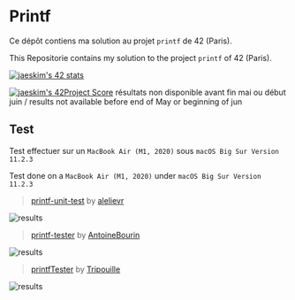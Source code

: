 # Printf

Ce dépôt contiens ma solution au projet `printf` de 42 (Paris).

This Repositorie contains my solution to the project `printf` of 42 (Paris).

[![jaeskim's 42 stats](https://badge42.herokuapp.com/api/stats/cmaginot?cursus=42cursus&privacyName=true)](https://github.com/JaeSeoKim/badge42)

[![jaeskim's 42Project Score](https://badge42.herokuapp.com/api/project/cmaginot/printf)](https://github.com/JaeSeoKim/badge42) résultats non disponible avant fin mai ou début juin / results not available before end of May or beginning of jun

## Test

Test effectuer sur un `MacBook Air (M1, 2020)` sous `macOS Big Sur Version 11.2.3`

Test done on a `MacBook Air (M1, 2020)` under `macOS Big Sur Version 11.2.3`

> [printf-unit-test](https://github.com/alelievr/printf-unit-test) by [alelievr](https://github.com/alelievr)

![results](https://github.com/Freya-Tenebrae/Libft/blob/main/results_printf-unit-test.png)

> [printf-tester](https://github.com/AntoineBourin/printf-tester) by [AntoineBourin](https://github.com/AntoineBourin)

![results](https://github.com/Freya-Tenebrae/Libft/blob/main/results_printf-tester.png)

> [printfTester](https://github.com/Tripouille/printfTester) by [Tripouille](https://github.com/Tripouille)

![results](https://github.com/Freya-Tenebrae/Libft/blob/main/results_printfTester.png)